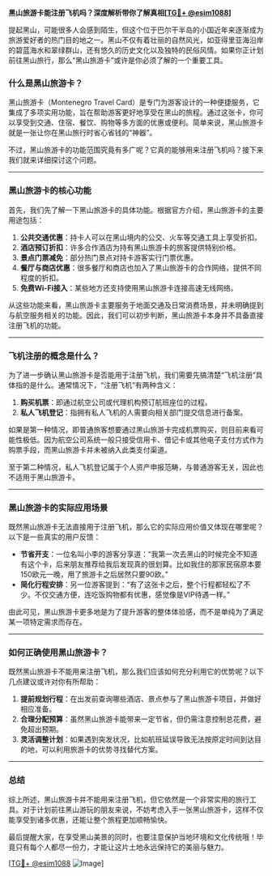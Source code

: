 **黑山旅游卡能注册飞机吗？深度解析带你了解真相[[TG💪+ @esim1088](https://t.me/s/esim1088)]**

提起黑山，可能很多人会感到陌生，但这个位于巴尔干半岛的小国近年来逐渐成为旅游爱好者的热门目的地之一。黑山不仅有着壮丽的自然风光，如亚得里亚海沿岸的碧蓝海水和翠绿群山，还有悠久的历史文化以及独特的民俗风情。如果你正计划前往黑山旅行，那么“黑山旅游卡”或许是你必须了解的一个重要工具。

### 什么是黑山旅游卡？

黑山旅游卡（Montenegro Travel Card）是专门为游客设计的一种便捷服务，它集成了多项实用功能，旨在帮助游客更好地享受在黑山的旅程。通过这张卡，你可以享受到交通、住宿、餐饮、购物等多方面的优惠或便利。简单来说，黑山旅游卡就是一张让你在黑山旅行时省心省钱的“神器”。

不过，黑山旅游卡的功能范围究竟有多广呢？它真的能够用来注册飞机吗？接下来我们就来详细探讨这个问题。

---

### 黑山旅游卡的核心功能

首先，我们先了解一下黑山旅游卡的具体功能。根据官方介绍，黑山旅游卡的主要用途包括：

1. **公共交通优惠**：持卡人可以在黑山境内的公交、火车等交通工具上享受折扣。
2. **酒店预订折扣**：许多合作酒店为持有黑山旅游卡的旅客提供特别价格。
3. **景点门票减免**：部分热门景点对持卡游客实行门票优惠。
4. **餐厅与商店优惠**：很多餐厅和商店也加入了黑山旅游卡的合作网络，提供不同程度的折扣。
5. **免费Wi-Fi接入**：某些地方还支持使用黑山旅游卡连接高速无线网络。

从这些功能来看，黑山旅游卡主要服务于地面交通及日常消费场景，并未明确提到与航空服务相关的功能。因此，我们可以初步判断，黑山旅游卡本身并不具备直接注册飞机的功能。

---

### 飞机注册的概念是什么？

为了进一步确认黑山旅游卡是否能用于注册飞机，我们需要先搞清楚“飞机注册”具体指的是什么。通常情况下，“注册飞机”有两种含义：

1. **购买机票**：即通过航空公司或代理机构预订航班座位的过程。
2. **私人飞机登记**：指拥有私人飞机的人需要向相关部门提交信息进行备案。

如果是第一种情况，即普通旅客想要通过黑山旅游卡完成机票购买，则目前来看可能性极低。因为航空公司系统一般只接受信用卡、借记卡或其他电子支付方式作为购票手段，而黑山旅游卡并未被纳入此类支付渠道。

至于第二种情况，私人飞机登记属于个人资产申报范畴，与普通游客无关，因此也不适用于黑山旅游卡。

---

### 黑山旅游卡的实际应用场景

既然黑山旅游卡无法直接用于注册飞机，那么它的实际应用价值又体现在哪里呢？以下是一些真实的用户反馈：

- **节省开支**：一位名叫小李的游客分享道：“我第一次去黑山的时候完全不知道有这个卡，后来朋友推荐给我后发现真的很划算。比如我住的那家民宿原本要150欧元一晚，用了旅游卡之后居然只要90欧。”
- **简化行程安排**：另一位游客提到：“有了这张卡之后，整个行程都轻松了不少。不仅交通方便，连吃饭购物都有优惠，感觉像是VIP待遇一样。”

由此可见，黑山旅游卡更多地是为了提升游客的整体体验感，而不是单纯为了满足某一项特定需求而存在。

---

### 如何正确使用黑山旅游卡？

既然黑山旅游卡不能用来注册飞机，那么我们应该如何充分利用它的优势呢？以下几点建议或许对你有所帮助：

1. **提前规划行程**：在出发前查询哪些酒店、景点参与了黑山旅游卡项目，并做好相应准备。
2. **合理分配预算**：虽然黑山旅游卡能带来一定节省，但仍需注意控制总花费，避免超出预期。
3. **灵活调整计划**：如果遇到突发状况，比如航班延误导致无法按原定时间到达目的地，可以利用旅游卡的优势寻找替代方案。

---

### 总结

综上所述，黑山旅游卡并不能用来注册飞机，但它依然是一个非常实用的旅行工具。对于计划前往黑山游玩的朋友来说，不妨考虑入手一张黑山旅游卡，这样不仅能享受到诸多优惠，还能让整个旅程更加顺畅愉快。

最后提醒大家，在享受黑山美景的同时，也要注意保护当地环境和文化传统哦！毕竟只有每个人都尽一份力，才能让这片土地永远保持它的美丽与魅力。

[[TG💪+ @esim1088](https://t.me/s/esim1088) ![Image](https://i.postimg.cc/4NQfJmqS/Snipaste-2025-05-13-00-14-12.png)]